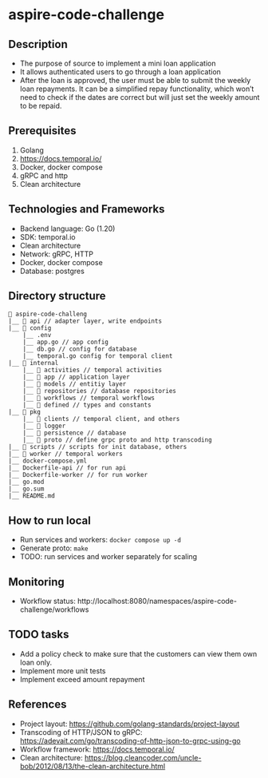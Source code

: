 # aspire-code-challenge

## Description
- The purpose of source to implement a mini loan application
- It allows authenticated users to go through a loan application
- After the loan is approved, the user must be able to submit the weekly loan repayments. 
It can be a simplified repay functionality, which won’t need to check if the dates are correct but will just set the weekly amount to be repaid.


## Prerequisites
1. Golang
2. https://docs.temporal.io/
3. Docker, docker compose
4. gRPC and http
5. Clean architecture

## Technologies and Frameworks
- Backend language: Go (1.20)
- SDK: temporal.io
- Clean architecture
- Network: gRPC, HTTP
- Docker, docker compose
- Database: postgres



## Directory structure
    📁 aspire-code-challeng
    |__ 📁 api // adapter layer, write endpoints
    |__ 📁 config
        |__ .env
        |__ app.go // app config
        |__ db.go // config for database
        |__ temporal.go config for temporal client
    |__ 📁 internal 
        |__ 📁 activities // temporal activities
        |__ 📁 app // application layer
        |__ 📁 models // entitiy layer
        |__ 📁 repositories // database repositories
        |__ 📁 workflows // temporal workflows
        |__ 📁 defined // types and constants
    |__ 📁 pkg
        |__ 📁 clients // temporal client, and others
        |__ 📁 logger
        |__ 📁 persistence // database
        |__ 📁 proto // define grpc proto and http transcoding
    |__ 📁 scripts // scripts for init database, others
    |__ 📁 worker // temporal workers
    |__ docker-compose.yml
    |__ Dockerfile-api // for run api
    |__ Dockerfile-worker // for run worker
    |__ go.mod
    |__ go.sum
    |__ README.md

## How to run local
- Run services and workers: `docker compose up -d`
- Generate proto: `make`
- TODO: run services and worker separately for scaling

## Monitoring
- Workflow status: http://localhost:8080/namespaces/aspire-code-challenge/workflows


## TODO tasks
- Add a policy check to make sure that the customers can view them own loan only.
- Implement more unit tests
- Implement exceed amount repayment


## References
- Project layout: https://github.com/golang-standards/project-layout
- Transcoding of HTTP/JSON to gRPC: https://adevait.com/go/transcoding-of-http-json-to-grpc-using-go
- Workflow framework: https://docs.temporal.io/
- Clean architecture: https://blog.cleancoder.com/uncle-bob/2012/08/13/the-clean-architecture.html

